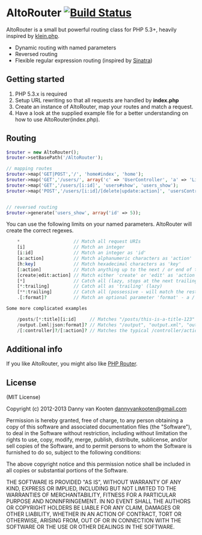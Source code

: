 # AltoRouter [![Build Status](https://api.travis-ci.org/dannyvankooten/AltoRouter.png)](http://travis-ci.org/dannyvankooten/AltoRouter)
AltoRouter is a small but powerful routing class for PHP 5.3+, heavily inspired by [klein.php](https://github.com/chriso/klein.php/).

* Dynamic routing with named parameters
* Reversed routing
* Flexible regular expression routing (inspired by [Sinatra](http://www.sinatrarb.com/))

## Getting started

1. PHP 5.3.x is required
2. Setup URL rewriting so that all requests are handled by **index.php**
3. Create an instance of AltoRouter, map your routes and match a request.
4. Have a look at the supplied example file for a better understanding on how to use AltoRouter(index.php).

## Routing
```php
$router = new AltoRouter();
$router->setBasePath('/AltoRouter');

// mapping routes
$router->map('GET|POST','/', 'home#index', 'home');
$router->map('GET','/users/', array('c' => 'UserController', 'a' => 'ListAction'));
$router->map('GET','/users/[i:id]', 'users#show', 'users_show');
$router->map('POST','/users/[i:id]/[delete|update:action]', 'usersController#doAction', 'users_do');


// reversed routing
$router->generate('users_show', array('id' => 5));

```

You can use the following limits on your named parameters. AltoRouter will create the correct regexes.
```php
    *                    // Match all request URIs
    [i]                  // Match an integer
    [i:id]               // Match an integer as 'id'
    [a:action]           // Match alphanumeric characters as 'action'
    [h:key]              // Match hexadecimal characters as 'key'
    [:action]            // Match anything up to the next / or end of the URI as 'action'
    [create|edit:action] // Match either 'create' or 'edit' as 'action'
    [*]                  // Catch all (lazy, stops at the next trailing slash)
    [*:trailing]         // Catch all as 'trailing' (lazy)
    [**:trailing]        // Catch all (possessive - will match the rest of the URI)
    .[:format]?          // Match an optional parameter 'format' - a / or . before the block is also optional

Some more complicated examples

    /posts/[*:title][i:id]     // Matches "/posts/this-is-a-title-123"
    /output.[xml|json:format]? // Matches "/output", "output.xml", "output.json"
    /[:controller]?/[:action]? // Matches the typical /controller/action format

```

## Additional info
If you like AltoRouter, you might also like [PHP Router](//github.com/dannyvankooten/PHP-Router).

## License

(MIT License)

Copyright (c) 2012-2013 Danny van Kooten <dannyvankooten@gmail.com>

Permission is hereby granted, free of charge, to any person obtaining a copy of this software and associated documentation files (the "Software"), to deal in the Software without restriction, including without limitation the rights to use, copy, modify, merge, publish, distribute, sublicense, and/or sell copies of the Software, and to permit persons to whom the Software is furnished to do so, subject to the following conditions:

The above copyright notice and this permission notice shall be included in all copies or substantial portions of the Software.

THE SOFTWARE IS PROVIDED "AS IS", WITHOUT WARRANTY OF ANY KIND, EXPRESS OR IMPLIED, INCLUDING BUT NOT LIMITED TO THE WARRANTIES OF MERCHANTABILITY, FITNESS FOR A PARTICULAR PURPOSE AND NONINFRINGEMENT. IN NO EVENT SHALL THE AUTHORS OR COPYRIGHT HOLDERS BE LIABLE FOR ANY CLAIM, DAMAGES OR OTHER LIABILITY, WHETHER IN AN ACTION OF CONTRACT, TORT OR OTHERWISE, ARISING FROM, OUT OF OR IN CONNECTION WITH THE SOFTWARE OR THE USE OR OTHER DEALINGS IN THE SOFTWARE.
